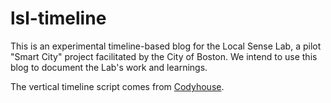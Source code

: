 # lsl-timeline
This is an experimental timeline-based blog for the Local Sense Lab, a pilot "Smart City" project facilitated by the City of Boston. We intend to use this blog to document the Lab's work and learnings.

The vertical timeline script comes from [Codyhouse](https://codyhouse.co/gem/vertical-timeline/).
